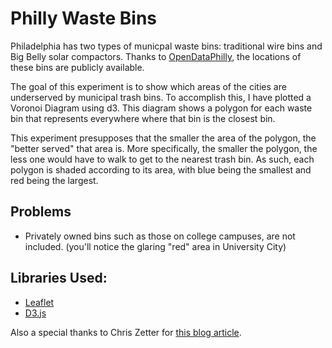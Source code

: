 # Philly Waste Bins

Philadelphia has two types of municpal waste bins: traditional wire bins and 
Big Belly solar compactors. Thanks to [OpenDataPhilly](https://www.opendataphilly.org/),
the locations of these bins are publicly available.

The goal of this experiment is to show which areas of the cities are underserved by
municipal trash bins. To accomplish this, I have plotted a Voronoi Diagram using d3.
This diagram shows a polygon for each waste bin that represents everywhere where
that bin is the closest bin.

This experiment presupposes that the smaller the area
of the polygon, the "better served" that area is. More specifically, the smaller the
polygon, the less one would have to walk to get to the nearest trash bin. As such,
each polygon is shaded according to its area, with blue being the smallest and red
being the largest.

## Problems
* Privately owned bins such as those on college campuses, are not included. (you'll
  notice the glaring "red" area in University City)

## Libraries Used:
* [Leaflet](http://leafletjs.com/)
* [D3.js](https://d3js.org/)

Also a special thanks to Chris Zetter for [this blog article](https://chriszetter.com/blog/2014/06/15/building-a-voronoi-map-with-d3-and-leaflet/).
